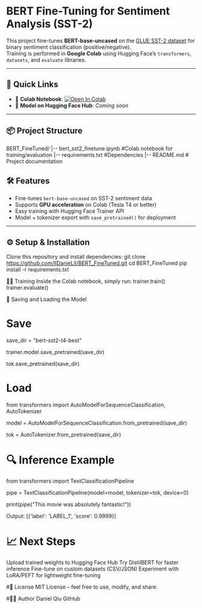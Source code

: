 # BERT Fine-Tuning for Sentiment Analysis (SST-2)

This project fine-tunes **BERT-base-uncased** on the [GLUE SST-2 dataset](https://gluebenchmark.com/tasks) for binary sentiment classification (positive/negative).  
Training is performed in **Google Colab** using Hugging Face’s `transformers`, `datasets`, and `evaluate` libraries.

---------------------------------------------------------------------------------------------------------

## 🚀 Quick Links
- 📓 **Colab Notebook**: [![Open In Colab](https://colab.research.google.com/assets/colab-badge.svg)](https://colab.research.google.com/github/llDanieLll/BERT_FineTuned/blob/main/bert_sst2_finetune.ipynb)
- 🤗 **Model on Hugging Face Hub**: *Coming soon*

---------------------------------------------------------------------------------------------------------

## 📦 Project Structure
BERT_FineTuned/
|-- bert_sst2_finetune.ipynb #Colab notebook for training/evaluation
|-- requirements.txt #Dependencies
|-- README.md # Project documentation

## 🛠️ Features
- Fine-tunes `bert-base-uncased` on SST-2 sentiment data
- Supports **GPU acceleration** on Colab (Tesla T4 or better)
- Easy training with Hugging Face Trainer API
- Model + tokenizer export with `save_pretrained()` for deployment

---------------------------------------------------------------------------------------------------------

## ⚙️ Setup & Installation

Clone this repository and install dependencies:
git clone https://github.com/llDanieLll/BERT_FineTuned.git
cd BERT_FineTuned
pip install -r requirements.txt

🏋️‍♂️ Training
Inside the Colab notebook, simply run:
trainer.train()
trainer.evaluate()

💾 Saving and Loading the Model
# Save
save_dir = "bert-sst2-t4-best"

trainer.model.save_pretrained(save_dir)

tok.save_pretrained(save_dir)

# Load
from transformers import AutoModelForSequenceClassification, AutoTokenizer

model = AutoModelForSequenceClassification.from_pretrained(save_dir)

tok = AutoTokenizer.from_pretrained(save_dir)

# 🔍 Inference Example
from transformers import TextClassificationPipeline 

pipe = TextClassificationPipeline(model=model, tokenizer=tok, device=0) 

print(pipe("This movie was absolutely fantastic!")) 

Output: [{'label': 'LABEL_1', 'score': 0.9999}]

# 📈 Next Steps
Upload trained weights to Hugging Face Hub
Try DistilBERT for faster inference
Fine-tune on custom datasets (CSV/JSON)
Experiment with LoRA/PEFT for lightweight fine-tuning

#📜 License
MIT License – feel free to use, modify, and share.

#👨‍💻 Author
Daniel Qiu
GitHub
